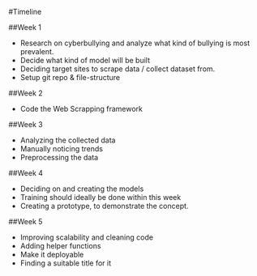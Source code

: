 #Timeline

##Week 1
* Research on cyberbullying and analyze what kind of bullying is most prevalent. 
* Decide what kind of model will be built
* Deciding target sites to scrape data / collect dataset from.
* Setup git repo & file-structure

##Week 2
* Code the Web Scrapping framework

##Week 3
* Analyzing the collected data
* Manually noticing trends
* Preprocessing the data

##Week 4
* Deciding on and creating the models
* Training should ideally be done within this week
* Creating a prototype, to demonstrate the concept.

##Week 5
* Improving scalability and cleaning code 
* Adding helper functions 
* Make it deployable
* Finding a suitable title for it

